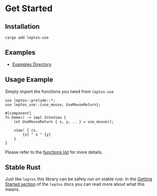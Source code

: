 # Get Started

## Installation

```shell
cargo add leptos-use
```

## Examples

- [Examples Directory](https://github.com/Synphonyte/leptos-use/tree/main/examples)

## Usage Example

Simply import the functions you need from `leptos-use`

```rust,noplayground
use leptos::prelude::*;
use leptos_use::{use_mouse, UseMouseReturn};

#[component]
fn Demo() -> impl IntoView {
    let UseMouseReturn { x, y, .. } = use_mouse();
    
    view! { cx,
        {x} " x " {y}
    }
}
```

Please refer to the [functions list](functions.md) for more details.

## Stable Rust

Just like `leptos` this library can be safely run on stable rust.
In the [Getting Started section](https://leptos-rs.github.io/leptos/02_getting_started.html)
of the `leptos` docs you can read more about what this means.